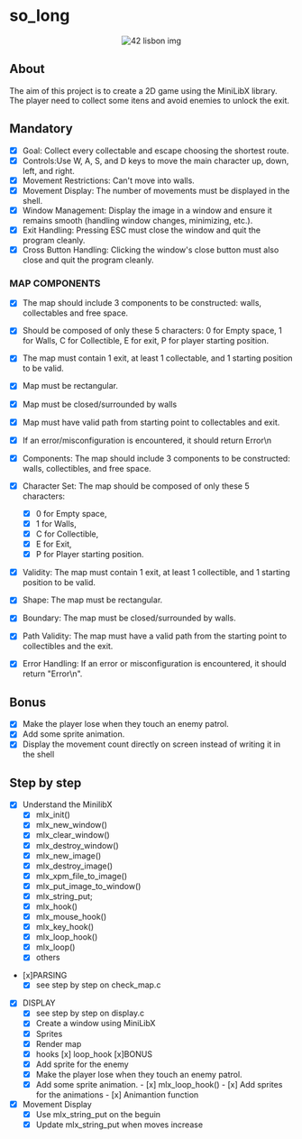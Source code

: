 # so_long
<div align = "center">

<img src = "https://www.vangproperties.com/media/3830/42lisboa.jpg?preset=imageWithTextInsideText" alt = "42 lisbon img">

</div>

## About
The aim of this project is to create a 2D game using the MiniLibX library. The player need to collect some itens and avoid enemies to unlock the exit.

## Mandatory
- [x] Goal: Collect every collectable and escape choosing the shortest route.
- [x] Controls:Use W, A, S, and D keys to move the main character up, down, left, and right.
- [x] Movement Restrictions: Can't move into walls.
- [x] Movement Display: The number of movements must be displayed in the shell.
- [x] Window Management: Display the image in a window and ensure it remains smooth (handling window changes, minimizing, etc.).
- [x] Exit Handling: Pressing ESC must close the window and quit the program cleanly.
 - [x] Cross Button Handling: Clicking the window's close button must also close and quit the program cleanly.
### MAP COMPONENTS
- [x]  The map should include 3 components to be constructed: walls, collectables and free space.
- [x] Should be composed of only these 5 characters: 0 for Empty space, 1 for Walls, C for Collectible, E for exit, P for player starting position.
- [x] The map must contain 1 exit, at least 1 collectable, and 1 starting position to be valid.
 - [x] Map must be rectangular.
- [x] Map must be closed/surrounded by walls
- [x] Map must have valid path from starting point to collectables and exit.
- [x]  If an error/misconfiguration is encountered, it should return Error\n

 - [x] Components: The map should include 3 components to be constructed: walls, collectibles, and free space.
 - [x] Character Set: The map should be composed of only these 5 characters:
    - [x] 0 for Empty space,
    - [x] 1 for Walls,
    - [x] C for Collectible,
    - [x] E for Exit,
    - [x] P for Player starting position.
 - [x] Validity: The map must contain 1 exit, at least 1 collectible, and 1 starting position to be valid.
 - [x] Shape: The map must be rectangular.
 - [x] Boundary: The map must be closed/surrounded by walls.
 - [x] Path Validity: The map must have a valid path from the starting point to collectibles and the exit.
 - [x] Error Handling: If an error or misconfiguration is encountered, it should return "Error\n".

## Bonus 
- [x] Make the player lose when they touch an enemy patrol.
- [x] Add some sprite animation.
- [x] Display the movement count directly on screen instead of writing it in the shell

## Step by step
- [x] Understand the MinilibX
	- [x] mlx_init()
	- [x] mlx_new_window()
	- [x] mlx_clear_window()
	- [x] mlx_destroy_window()
	- [x] mlx_new_image()
	- [x] mlx_destroy_image()
	- [x] mlx_xpm_file_to_image()
	- [x] mlx_put_image_to_window()
	- [x] mlx_string_put;
	- [x] mlx_hook()
	- [x] mlx_mouse_hook()
	- [x] mlx_key_hook()
	- [x] mlx_loop_hook()
    - [x] mlx_loop()
    - [x] others
- [x]PARSING
    - [x] see step by step on check_map.c
- [x] DISPLAY
    - [x] see step by step on display.c
    - [x] Create a window using MiniLibX
	- [x] Sprites 
	- [x] Render map
	- [x] hooks
[x] loop_hook
[x]BONUS
    - [x] Add sprite for the enemy
	- [x] Make the player lose when they touch an enemy patrol.
    - [x] Add some sprite animation.
            - [x] mlx_loop_hook()
                - [x] Add sprites for the animations
                - [x] Animantion function
- [x] Movement Display
    - [x] Use mlx_string_put on the beguin
    - [x] Update mlx_string_put when moves increase